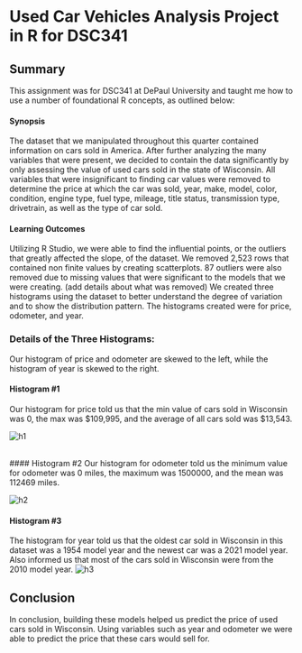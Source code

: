 # Used Car Vehicles Analysis Project in R for DSC341

## Summary

This assignment was for DSC341 at DePaul University and taught me how to use a number of foundational R concepts, as outlined below:

#### Synopsis
<p>
The dataset that we manipulated throughout this quarter contained information on cars sold in America. After further analyzing the many variables that were present, we decided to contain the data significantly by only assessing the value of used cars sold in the state of Wisconsin. All variables that were insignificant to finding car values were removed to determine the price at which the car was sold, year, make, model, color, condition, engine type, fuel type, mileage, title status, transmission type, drivetrain, as well as the type of car sold.
</p>

#### Learning Outcomes
<p>
Utilizing R Studio, we were able to find the influential points, or the outliers that greatly affected the slope, of the dataset. We removed 2,523 rows that contained non finite values by creating scatterplots. 87 outliers were also removed due to missing values that were significant to the models that we were creating. (add details about what was removed)
We created three histograms using the dataset to better understand the degree of variation and to show the distribution pattern. The histograms created were for price, odometer, and year. 

### <b>Details of the Three Histograms: </b>

Our histogram of price and odometer are skewed to the left, while the histogram of year is skewed to the right. 

#### Histogram #1 
Our histogram for price told us that the min value of cars sold in Wisconsin was 0, the max was $109,995, and the average of all cars sold was $13,543. 

![h1](https://i.ibb.co/5K9QxsN/Screen-Shot-2021-08-19-at-3-09-25-PM.png)

<br>
#### Histogram #2
Our histogram for odometer told us the minimum value for odometer was 0 miles, the maximum was 1500000, and the mean was 112469 miles. 

![h2](https://i.ibb.co/19Nqhkp/Screen-Shot-2021-08-21-at-12-42-58-PM.png)
<br>

#### Histogram #3
The histogram for year told us that the oldest car sold in Wisconsin in this dataset was a 1954 model year and the newest car was a 2021 model year. Also informed us that most of the cars sold in Wisconsin were from the 2010 model year.
![h3](https://i.ibb.co/ygSV6pN/Screen-Shot-2021-08-21-at-1-12-30-PM.png)
<br>
</p>

## Conclusion
In conclusion, building these models helped us predict the price of used cars sold in Wisconsin. Using variables such as year and odometer we were able to predict the price that these cars would sell for. 